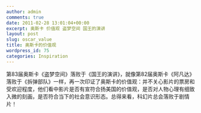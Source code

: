```yaml
---
author: admin
comments: true
date: 2011-02-28 13:01:04+00:00
excerpt: 奥斯卡 价值观 盗梦空间 国王的演讲
layout: post
slug: oscar_value
title: 奥斯卡的价值观
wordpress_id: 75
categories: Inspiration
---
```


第83届奥斯卡《盗梦空间》落败于《国王的演讲》，就像第82届奥斯卡《阿凡达》落败于《拆弹部队》一样，再一次印证了奥斯卡的价值观：并不关心影片的票房和受欢迎程度，他们看中影片是否有宣符合扬美国的价值观，是否对人物心理有细致入微的刻画，是否符合当下的社会意识形态。总得来看，科幻片总会落败于剧情片！
